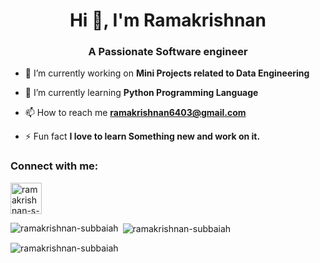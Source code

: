<h1 align="center">Hi 👋, I'm Ramakrishnan</h1>
<h3 align="center">A Passionate Software engineer</h3>


- 🔭 I’m currently working on **Mini Projects related to Data Engineering**

- 🌱 I’m currently learning **Python Programming Language**

- 📫 How to reach me **ramakrishnan6403@gmail.com**

- ⚡ Fun fact **I love to learn Something new and work on it.**

<h3 align="left">Connect with me:</h3>
<p align="left">
<a href="https://linkedin.com/in/ramakrishnan-subbaiah-9350b6225" target="blank"><img align="center" src="https://user-images.githubusercontent.com/113575392/227770569-23639424-f209-419b-a320-00e99875dfba.png" alt="ramakrishnan-s-9350b6225" height="50" width="50" /></a>
</p>

<p><img align="left" src="https://github-readme-stats.vercel.app/api/top-langs?username=ramakrishnan-subbaiah&show_icons=true&locale=en&layout=compact" alt="ramakrishnan-subbaiah" /></p>

<p>&nbsp;<img align="center" src="https://github-readme-stats.vercel.app/api?username=ramakrishnan-subbaiah&show_icons=true&locale=en" alt="ramakrishnan-subbaiah" /></p>

<p><img align="center" src="https://github-readme-streak-stats.herokuapp.com/?user=ramakrishnan-subbaiah&" alt="ramakrishnan-subbaiah" /></p>
